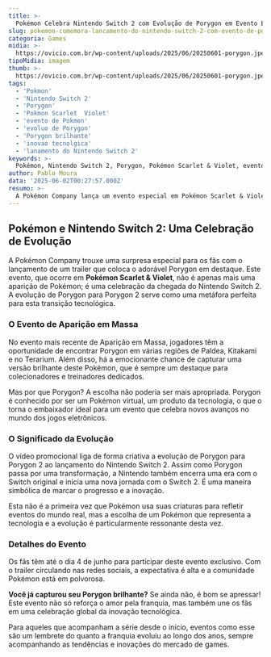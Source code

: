 ```yaml
---
title: >-
  Pokémon Celebra Nintendo Switch 2 com Evolução de Porygon em Evento Especial
slug: pokemon-comemora-lancamento-do-nintendo-switch-2-com-evento-de-porygon
categoria: Games
midia: >-
  https://ovicio.com.br/wp-content/uploads/2025/06/20250601-porygon.jpeg
tipoMidia: imagem
thumb: >-
  https://ovicio.com.br/wp-content/uploads/2025/06/20250601-porygon.jpeg
tags:
  - 'Pokmon'
  - 'Nintendo Switch 2'
  - 'Porygon'
  - 'Pokmon Scarlet  Violet'
  - 'evento de Pokmon'
  - 'evoluo de Porygon'
  - 'Porygon brilhante'
  - 'inovao tecnolgica'
  - 'lanamento do Nintendo Switch 2'
keywords: >-
  Pokémon, Nintendo Switch 2, Porygon, Pokémon Scarlet & Violet, evento de Pokémon, evolução de Porygon, Porygon brilhante, inovação tecnológica, lançamento do Nintendo Switch 2
author: Pablo Moura
data: '2025-06-02T00:27:57.000Z'
resumo: >-
  A Pokémon Company lança um evento especial em Pokémon Scarlet & Violet, onde a evolução de Porygon simboliza a chegada do Nintendo Switch 2. Descubra como essa celebração une nostalgia e inovação no universo Pokémon.
---
```


## Pokémon e Nintendo Switch 2: Uma Celebração de Evolução

A Pokémon Company trouxe uma surpresa especial para os fãs com o lançamento de um trailer que coloca o adorável Porygon em destaque. Este evento, que ocorre em **Pokémon Scarlet & Violet**, não é apenas mais uma aparição de Pokémon; é uma celebração da chegada do Nintendo Switch 2. A evolução de Porygon para Porygon 2 serve como uma metáfora perfeita para esta transição tecnológica.

### O Evento de Aparição em Massa

No evento mais recente de Aparição em Massa, jogadores têm a oportunidade de encontrar Porygon em várias regiões de Paldea, Kitakami e no Terarium. Além disso, há a emocionante chance de capturar uma versão brilhante deste Pokémon, que é sempre um destaque para colecionadores e treinadores dedicados.

Mas por que Porygon? A escolha não poderia ser mais apropriada. Porygon é conhecido por ser um Pokémon virtual, um produto da tecnologia, o que o torna o embaixador ideal para um evento que celebra novos avanços no mundo dos jogos eletrônicos.

### O Significado da Evolução

O vídeo promocional liga de forma criativa a evolução de Porygon para Porygon 2 ao lançamento do Nintendo Switch 2. Assim como Porygon passa por uma transformação, a Nintendo também encerra uma era com o Switch original e inicia uma nova jornada com o Switch 2. É uma maneira simbólica de marcar o progresso e a inovação.

Esta não é a primeira vez que Pokémon usa suas criaturas para refletir eventos do mundo real, mas a escolha de um Pokémon que representa a tecnologia e a evolução é particularmente ressonante desta vez.

### Detalhes do Evento

Os fãs têm até o dia 4 de junho para participar deste evento exclusivo. Com o trailer circulando nas redes sociais, a expectativa é alta e a comunidade Pokémon está em polvorosa. 

**Você já capturou seu Porygon brilhante?** Se ainda não, é bom se apressar! Este evento não só reforça o amor pela franquia, mas também une os fãs em uma celebração global da inovação tecnológica.

Para aqueles que acompanham a série desde o início, eventos como esse são um lembrete do quanto a franquia evoluiu ao longo dos anos, sempre acompanhando as tendências e inovações do mercado de games.
